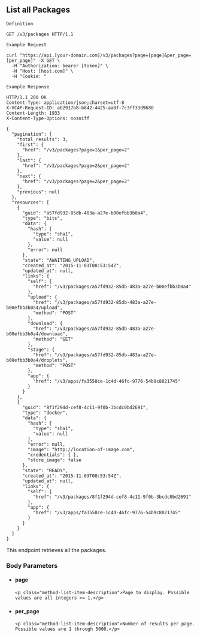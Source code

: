 ## List all Packages

```
Definition
```

```http
GET /v3/packages HTTP/1.1
```

```
Example Request
```

```shell
curl "https://api.[your-domain.com]/v3/packages?page=[page]&per_page=[per_page]" -X GET \
  -H "Authorization: bearer [token]" \
  -H "Host: [host.com]" \
  -H "Cookie: "
```

```
Example Response
```

```http
HTTP/1.1 200 OK
Content-Type: application/json;charset=utf-8
X-VCAP-Request-ID: ab2917b8-b842-4425-aa8f-7c3ff33d9680
Content-Length: 1933
X-Content-Type-Options: nosniff

{
  "pagination": {
    "total_results": 3,
    "first": {
      "href": "/v3/packages?page=1&per_page=2"
    },
    "last": {
      "href": "/v3/packages?page=2&per_page=2"
    },
    "next": {
      "href": "/v3/packages?page=2&per_page=2"
    },
    "previous": null
  },
  "resources": [
    {
      "guid": "a57fd932-85db-483a-a27e-b00efbb3b0a4",
      "type": "bits",
      "data": {
        "hash": {
          "type": "sha1",
          "value": null
        },
        "error": null
      },
      "state": "AWAITING_UPLOAD",
      "created_at": "2015-11-03T00:53:54Z",
      "updated_at": null,
      "links": {
        "self": {
          "href": "/v3/packages/a57fd932-85db-483a-a27e-b00efbb3b0a4"
        },
        "upload": {
          "href": "/v3/packages/a57fd932-85db-483a-a27e-b00efbb3b0a4/upload",
          "method": "POST"
        },
        "download": {
          "href": "/v3/packages/a57fd932-85db-483a-a27e-b00efbb3b0a4/download",
          "method": "GET"
        },
        "stage": {
          "href": "/v3/packages/a57fd932-85db-483a-a27e-b00efbb3b0a4/droplets",
          "method": "POST"
        },
        "app": {
          "href": "/v3/apps/fa3558ce-1c4d-46fc-9776-54b9c8021745"
        }
      }
    },
    {
      "guid": "8f1f294d-cef8-4c11-9f0b-3bcdc0bd2691",
      "type": "docker",
      "data": {
        "hash": {
          "type": "sha1",
          "value": null
        },
        "error": null,
        "image": "http://location-of-image.com",
        "credentials": { },
        "store_image": false
      },
      "state": "READY",
      "created_at": "2015-11-03T00:53:54Z",
      "updated_at": null,
      "links": {
        "self": {
          "href": "/v3/packages/8f1f294d-cef8-4c11-9f0b-3bcdc0bd2691"
        },
        "app": {
          "href": "/v3/apps/fa3558ce-1c4d-46fc-9776-54b9c8021745"
        }
      }
    }
  ]
}
```

This endpoint retrieves all the packages.

### Body Parameters

<ul class="method-list-group">
  <li class="method-list-item">
    <h4 class="method-list-item-label">page</h4>

    <p class="method-list-item-description">Page to display. Possible values are all integers >= 1.</p>
  </li>
  <li class="method-list-item">
    <h4 class="method-list-item-label">per_page</h4>

    <p class="method-list-item-description">Number of results per page. Possible values are 1 through 5000.</p>
  </li>
</ul>
